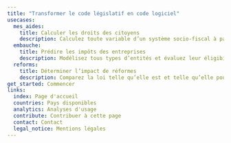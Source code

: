 ```yaml
---
title: "Transformer le code législatif en code logiciel"
usecases:
  mes_aides:
    title: Calculer les droits des citoyens
    description: Calculez toute variable d’un système socio-fiscal à partir d’une situation individuelle.
  embauche: 
    title: Prédire les impôts des entreprises
    description: Modélisez tous types d’entités et évaluez leur éligibilité à des charges et à des allégements.
  reforms:
    title: Déterminer l’impact de réformes
    description: Comparez la loi telle qu’elle est et telle qu’elle pourrait être.
get_started: Commencer
links:
  index: Page d'accueil
  countries: Pays disponibles
  analytics: Analyses d'usage
  contribute: Contribuer à cette page
  contact: Contact
  legal_notice: Mentions légales
---
```


